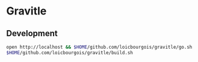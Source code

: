 # Gravitle


## Development
```sh
open http://localhost && $HOME/github.com/loicbourgois/gravitle/go.sh
$HOME/github.com/loicbourgois/gravitle/build.sh
```
